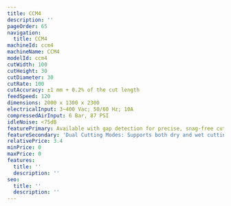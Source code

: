 ```yaml
---
title: CCM4
description: ''
pageOrder: 65
navigation:
  title: CCM4
machineId: ccm4
machineName: CCM4
modelId: ccm4
cutWidth: 100
cutHeight: 30
cutDiameter: 30
cutRate: 100
cutAccuracy: ±1 mm + 0.2% of the cut length
feedSpeed: 120
dimensions: 2000 x 1300 x 2300
electricalInput: 3~400 Vac; 50/60 Hz; 10A
compressedAirInput: 6 Bar, 87 PSI
idleNoise: <75dB
featurePrimary: Available with gap detection for precise, snag-free cuts in metal carriers.
featureSecondary: 'Dual Cutting Modes: Supports both dry and wet cutting'
relativePrice: 3.4
minPrice: 0
maxPrice: 0
features:
  title: ''
  description: ''
seo:
  title: ''
  description: ''
---
```

